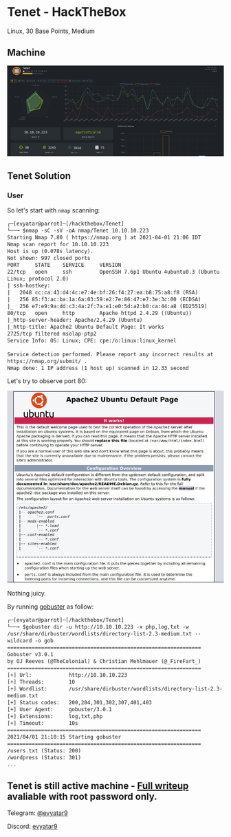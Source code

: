 # Tenet - HackTheBox
Linux, 30 Base Points, Medium

## Machine

![‏‏Tenet.JPG](images/Tenet.JPG)
 
## Tenet Solution

### User

So let's start with ```nmap``` scanning:

```console
┌─[evyatar@parrot]─[/hackthebox/Tenet]
└──╼ $nmap -sC -sV -oA nmap/Tenet 10.10.10.223
Starting Nmap 7.80 ( https://nmap.org ) at 2021-04-01 21:06 IDT
Nmap scan report for 10.10.10.223
Host is up (0.078s latency).
Not shown: 997 closed ports
PORT     STATE    SERVICE     VERSION
22/tcp   open     ssh         OpenSSH 7.6p1 Ubuntu 4ubuntu0.3 (Ubuntu Linux; protocol 2.0)
| ssh-hostkey: 
|   2048 cc:ca:43:d4:4c:e7:4e:bf:26:f4:27:ea:b8:75:a8:f8 (RSA)
|   256 85:f3:ac:ba:1a:6a:03:59:e2:7e:86:47:e7:3e:3c:00 (ECDSA)
|_  256 e7:e9:9a:dd:c3:4a:2f:7a:e1:e0:5d:a2:b0:ca:44:a8 (ED25519)
80/tcp   open     http        Apache httpd 2.4.29 ((Ubuntu))
|_http-server-header: Apache/2.4.29 (Ubuntu)
|_http-title: Apache2 Ubuntu Default Page: It works
2725/tcp filtered msolap-ptp2
Service Info: OS: Linux; CPE: cpe:/o:linux:linux_kernel

Service detection performed. Please report any incorrect results at https://nmap.org/submit/ .
Nmap done: 1 IP address (1 host up) scanned in 12.33 second

```

Let's try to observe port 80:

![port80.JPG](images/port80.JPG)

Nothing juicy.

By running [gobuster](https://github.com/OJ/gobuster) as follow:
```console
┌─[evyatar@parrot]─[/hackthebox/Tenet]
└──╼ $gobuster dir -u http://10.10.10.223 -x php,log,txt -w /usr/share/dirbuster/wordlists/directory-list-2.3-medium.txt --wildcard -o gob
===============================================================
Gobuster v3.0.1
by OJ Reeves (@TheColonial) & Christian Mehlmauer (@_FireFart_)
===============================================================
[+] Url:            http://10.10.10.223
[+] Threads:        10
[+] Wordlist:       /usr/share/dirbuster/wordlists/directory-list-2.3-medium.txt
[+] Status codes:   200,204,301,302,307,401,403
[+] User Agent:     gobuster/3.0.1
[+] Extensions:     log,txt,php
[+] Timeout:        10s
===============================================================
2021/04/01 21:10:15 Starting gobuster
===============================================================
/users.txt (Status: 200)
/wordpress (Status: 301)
...
```

## Tenet is still active machine - [Full writeup](Tenet-Writeup.pdf) avaliable with root password only.

Telegram: [@evyatar9](https://t.me/evyatar9)

Discord: [evyatar9](https://discordapp.com/users/812805349815091251)